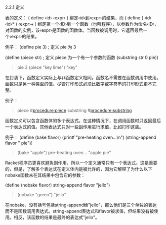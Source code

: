 2.2.1 定义

表的定义：
( define ‹id› ‹expr› )
绑定‹id›到‹expr›的结果，而
( define ( ‹id› ‹id›* ) ‹expr›+ )
绑定第一个‹ID›到一个函数（也叫程序），以参数作为命名‹ID›，对函数的实例，该‹expr›是函数的函数体。当函数被调用时，它返回最后一个‹expr›的结果。

例子：
(define pie 3)             ; 定义 pie 为 3
 
(define (piece str)        ; 定义 piece 为一个有一个参数的函数
  (substring str 0 pie))
 
> pie
3
> (piece "key lime")
"key"

在封装下，函数定义实际上与非函数定义相同，函数名不需要在函数调用中使用。函数只是另一种类型的值，尽管打印形式必须比数字或字符串的打印形式更不完整。

例子：
> piece
#<procedure:piece>
> substring
#<procedure:substring>

函数定义可以包含函数体的多个表达式。在这种情况下，在调用函数时只返回最后一个表达式的值。其他表达式只对一些副作用进行求值，比如打印这些。

例子：
(define (bake flavor)
  (printf "pre-heating oven...\n")
  (string-append flavor " pie"))
 
> (bake "apple")
pre-heating oven...
"apple pie"

Racket程序员更喜欢避免副作用，所以一个定义通常只有一个表达式。这是重要的，但是，了解多个表达式在定义体内是被允许的，因为它解释了为什么以下nobake函数未在其结果中包含它的参数：

(define (nobake flavor)
  string-append flavor "jello")
 
> (nobake "green")
"jello"

在nobake，没有括号包括string-append给"jello"，那么他们是三个单独的表达而不是函数调用表达式。string-append表达式和flavor被求值，但结果没有被使用。相反，该函数的结果是最终的表达式"jello"。
